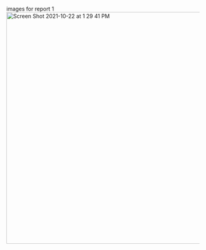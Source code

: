 images for report 1
<img width="605" alt="Screen Shot 2021-10-22 at 1 29 41 PM" src="https://user-images.githubusercontent.com/56312142/138498298-e4434fa0-5f4e-464b-bd41-6c57f8280ef1.png">
